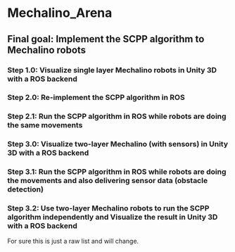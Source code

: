 # Mechalino_Arena

## Final goal: Implement the SCPP algorithm to Mechalino robots

### Step 1.0: Visualize single layer Mechalino robots in Unity 3D with a ROS backend
### Step 2.0: Re-implement the SCPP algorithm in ROS
### Step 2.1: Run the SCPP algorithm in ROS while robots are doing the same movements
### Step 3.0: Visualize two-layer Mechalino (with sensors) in Unity 3D with a ROS backend
### Step 3.1: Run the SCPP algorithm in ROS while robots are doing the movements and also delivering sensor data (obstacle detection)
### Step 3.2: Use two-layer Mechalino robots to run the SCPP algorithm independently and Visualize the result in Unity 3D with a ROS backend

For sure this is just a raw list and will change. 